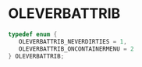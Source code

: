 # OLEVERBATTRIB

```C
typedef enum {
   OLEVERBATTRIB_NEVERDIRTIES = 1,
   OLEVERBATTRIB_ONCONTAINERMENU = 2
} OLEVERBATTRIB;
```
